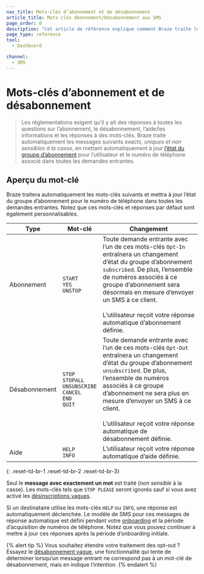 ```yaml
---
nav_title: Mots-clés d’abonnement et de désabonnement
article_title: Mots-clés Abonnement/Désabonnement aux SMS
page_order: 0
description: "Cet article de référence explique comment Braze traite les mots-clés de base d’abonnement et de désabonnement pour l’envoi de messages SMS."
page_type: reference
tool:
  - Dashboard

channel:
  - SMS
---
```


# Mots-clés d’abonnement et de désabonnement

> Les réglementations exigent qu’il y ait des réponses à toutes les questions sur l’abonnement, le désabonnement, l’aide/les informations et les réponses à des mots-clés. Braze traite automatiquement les messages suivants _exacts, uniques et non sensibles à la casse_, en mettant automatiquement à jour [l’état du groupe d’abonnement]({{site.baseurl}}/user_guide/message_building_by_channel/sms/sms_subscription_group/) pour l’utilisateur et le numéro de téléphone associé dans toutes les demandes entrantes.

## Aperçu du mot-clé

Braze traitera automatiquement les mots-clés suivants et mettra à jour l’état du groupe d’abonnement pour le numéro de téléphone dans toutes les demandes entrantes. Notez que ces mots-clés et réponses par défaut sont également personnalisables. 

| Type | Mot-clé | Changement |
|-|-------|---|
|Abonnement| `START`<br> `YES`<br> `UNSTOP` | Toute demande entrante avec l’un de ces mots-clés `Opt-In` entraînera un changement d’état du groupe d’abonnement `subscribed`. De plus, l’ensemble de numéros associés à ce groupe d’abonnement sera désormais en mesure d’envoyer un SMS à ce client. <br><br>L’utilisateur reçoit votre réponse automatique d’abonnement définie.  |
|Désabonnement| `STOP`<br> `STOPALL`<br> `UNSUBSCRIBE`<br> `CANCEL`<br> `END`<br> `QUIT` | Toute demande entrante avec l’un de ces mots-clés `Opt-Out` entraînera un changement d’état du groupe d’abonnement `unsubscribed`. De plus, l’ensemble de numéros associés à ce groupe d’abonnement ne sera plus en mesure d’envoyer un SMS à ce client.<br><br>L’utilisateur reçoit votre réponse automatique de désabonnement définie. |
| Aide | `HELP`<br> `INFO` | L’utilisateur reçoit votre réponse automatique d’aide définie. |
{: .reset-td-br-1 .reset-td-br-2 .reset-td-br-3}

Seul le **message avec exactement un mot** est traité (_non sensible_ à la casse). Les mots-clés tels que `STOP PLEASE` seront ignorés sauf si vous avez activé les [désinscriptions vagues][fuzzylink].

Si un destinataire utilise les mots-clés `HELP` ou `INFO`, une réponse est automatiquement déclenchée. Le modèle de SMS pour ces messages de réponse automatique est défini pendant votre [onboarding][oblink] et la période d’acquisition de numéros de téléphone. Notez que vous pouvez continuer à mettre à jour ces réponses après la période d’onboarding initiale.


{% alert tip %}
Vous souhaitez étendre votre traitement des opt-out ? Essayez le [désabonnement vague]({{site.baseurl}}/user_guide/message_building_by_channel/sms/keywords/fuzzy_opt_out/), une fonctionnalité qui tente de déterminer lorsqu’un message entrant ne correspond pas à un mot-clé de désabonnement, mais en indique l’intention.
{% endalert %}

[oblink]: {{site.baseurl}}/user_guide/message_building_by_channel/sms/sms_subscription_group/#setup-process
[fuzzylink]: {{site.baseurl}}/user_guide/message_building_by_channel/sms/keywords/fuzzy_opt_out/
